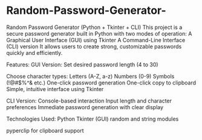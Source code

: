 # Random-Password-Generator-
 Random Password Generator (Python + Tkinter + CLI)
This project is a secure password generator built in Python with two modes of operation:
A Graphical User Interface (GUI) using Tkinter
A Command-Line Interface (CLI) version
It allows users to create strong, customizable passwords quickly and efficiently.

Features:
GUI Version:
Set desired password length (4 to 30)

Choose character types:
Letters (A-Z, a-z)
Numbers (0-9)
Symbols (!@#$%^& etc.)
One-click password generation
One-click copy to clipboard
Simple, intuitive interface using Tkinter

CLI Version:
Console-based interaction
Input length and character preferences
Immediate password generation with clear display

Technologies Used:
Python
Tkinter (GUI)
random and string modules

pyperclip for clipboard support
